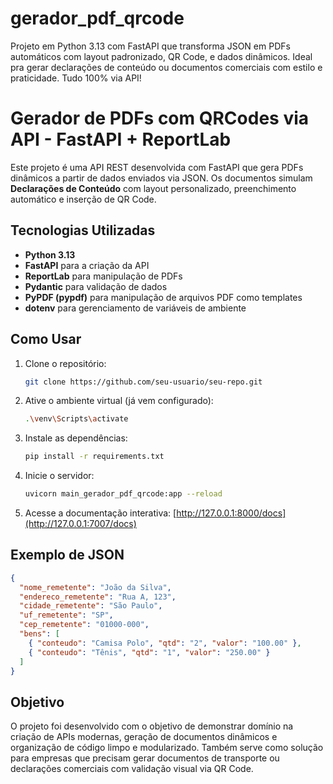 # gerador_pdf_qrcode
 Projeto em Python 3.13 com FastAPI que transforma JSON em PDFs automáticos com layout padronizado, QR Code, e dados dinâmicos. Ideal pra gerar declarações de conteúdo ou documentos comerciais com estilo e praticidade. Tudo 100% via API!
# Gerador de PDFs com QRCodes via API - FastAPI + ReportLab

Este projeto é uma API REST desenvolvida com FastAPI que gera PDFs dinâmicos a partir de dados enviados via JSON. Os documentos simulam **Declarações de Conteúdo** com layout personalizado, preenchimento automático e inserção de QR Code.

## Tecnologias Utilizadas

- **Python 3.13**
- **FastAPI** para a criação da API
- **ReportLab** para manipulação de PDFs
- **Pydantic** para validação de dados
- **PyPDF (pypdf)** para manipulação de arquivos PDF como templates
- **dotenv** para gerenciamento de variáveis de ambiente

##  Como Usar

1. Clone o repositório:
   ```bash
   git clone https://github.com/seu-usuario/seu-repo.git
   ```

2. Ative o ambiente virtual (já vem configurado):
   ```bash
   .\venv\Scripts\activate
   ```

3. Instale as dependências:
   ```bash
   pip install -r requirements.txt
   ```

4. Inicie o servidor:
   ```bash
   uvicorn main_gerador_pdf_qrcode:app --reload
   ```

5. Acesse a documentação interativa:
   [http://127.0.0.1:8000/docs](http://127.0.0.1:7007/docs)

## Exemplo de JSON

```json
{
  "nome_remetente": "João da Silva",
  "endereco_remetente": "Rua A, 123",
  "cidade_remetente": "São Paulo",
  "uf_remetente": "SP",
  "cep_remetente": "01000-000",
  "bens": [
    { "conteudo": "Camisa Polo", "qtd": "2", "valor": "100.00" },
    { "conteudo": "Tênis", "qtd": "1", "valor": "250.00" }
  ]
}
```

## Objetivo

O projeto foi desenvolvido com o objetivo de demonstrar domínio na criação de APIs modernas, geração de documentos dinâmicos e organização de código limpo e modularizado. Também serve como solução para empresas que precisam gerar documentos de transporte ou declarações comerciais com validação visual via QR Code.
